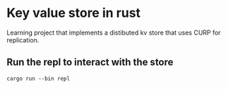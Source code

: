 # Key value store in rust
Learning project that implements a distibuted kv store that uses CURP for replication.

## Run the repl to interact with the store

```
cargo run --bin repl
```